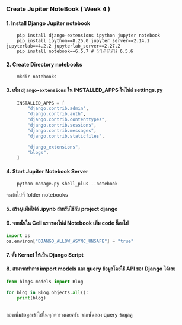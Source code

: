 ### Create Jupiter NoteBook ( Week 4 )
#### 1. Install Django Jupiter notebook

```
    pip install django-extensions ipython jupyter notebook
    pip install ipython==8.25.0 jupyter_server==2.14.1 jupyterlab==4.2.2 jupyterlab_server==2.27.2
    pip install notebook==6.5.7 # ถ้าไม่ได้ให้ใช้ 6.5.6
```

#### 2. Create Directory notebooks

```
    mkdir notebooks
```

#### 3. เพิ่ม `django-extensions` ใน INSTALLED_APPS ในไฟล์ settings.py

```py
    INSTALLED_APPS = [
        "django.contrib.admin",
        "django.contrib.auth",
        "django.contrib.contenttypes",
        "django.contrib.sessions",
        "django.contrib.messages",
        "django.contrib.staticfiles",

        "django_extensions",
        "blogs",
    ]
```

#### 4. Start Jupiter Notebook Server

```
    python manage.py shell_plus --notebook
```
จะเข้าไปที่ folder notebooks
#### 5. สร้าง/เพิ่มไฟล์ .ipynb สำหรับใช้กับ project django
#### 6. จากนั้นใน Cell แรกของไฟล์ Notebook เพิ่ม code นี้ลงไป

```py
import os
os.environ["DJANGO_ALLOW_ASYNC_UNSAFE"] = "true"
```

#### 7. ตั้ง Kernel ให้เป็น Django Script
#### 8. สามารถทำการ import models และ query ข้อมูลโดยใช้ API ของ Django ได้เลย

```py
from blogs.models import Blog

for blog in Blog.objects.all():
    print(blog)
    
```
ลองเพิ่มข้อมูลเข้าไปในทุกตารางเลยครับ จากนั้นลอง query ข้อมูลดู

